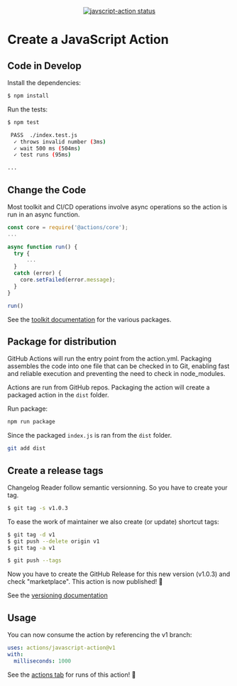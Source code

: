 <p align="center">
  <a href="https://github.com/actions/javascript-action/actions"><img alt="javscript-action status" src="https://github.com/actions/javascript-action/workflows/units-test/badge.svg"></a>
</p>

# Create a JavaScript Action

## Code in Develop

Install the dependencies:

```bash
$ npm install
```

Run the tests:

```bash
$ npm test

 PASS  ./index.test.js
  ✓ throws invalid number (3ms)
  ✓ wait 500 ms (504ms)
  ✓ test runs (95ms)

...
```

## Change the Code

Most toolkit and CI/CD operations involve async operations so the action is run in an async function.

```javascript
const core = require('@actions/core');
...

async function run() {
  try {
      ...
  }
  catch (error) {
    core.setFailed(error.message);
  }
}

run()
```

See the [toolkit documentation](https://github.com/actions/toolkit/blob/master/README.md#packages) for the various packages.

## Package for distribution

GitHub Actions will run the entry point from the action.yml. Packaging assembles the code into one file that can be checked in to Git, enabling fast and reliable execution and preventing the need to check in node_modules.

Actions are run from GitHub repos. Packaging the action will create a packaged action in the `dist` folder.

Run package:

```bash
npm run package
```

Since the packaged `index.js` is ran from the `dist` folder.

```bash
git add dist
```

## Create a release tags

Changelog Reader follow semantic versionning. So you have to create your tag.

```bash
$ git tag -s v1.0.3
```

To ease the work of maintainer we also create (or update) shortcut tags:

```bash
$ git tag -d v1
$ git push --delete origin v1
$ git tag -a v1
```

```bash
$ git push --tags
```

Now you have to create the GitHub Release for this new version (v1.0.3) and check "marketplace". This action is now published! :rocket:

See the [versioning documentation](https://github.com/actions/toolkit/blob/master/docs/action-versioning.md)

## Usage

You can now consume the action by referencing the v1 branch:

```yaml
uses: actions/javascript-action@v1
with:
  milliseconds: 1000
```

See the [actions tab](https://github.com/actions/javascript-action/actions) for runs of this action! :rocket:
